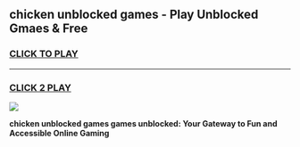 
## chicken unblocked games - Play Unblocked Gmaes & Free
<h3>
<a href="https://news.freeplayer.one?title=chicken_unblocked_games&ref=23F">CLICK TO PLAY</a></h3>
<hr>

<h3>
<a href="https://news.freeplayer.one?title=chicken_unblocked_games&ref=23F">CLICK 2 PLAY</a>
  
</h3>

<a href="https://news.freeplayer.one?title=chicken_unblocked_games&ref=23F/"><img src="https://clearcache.store/games.png"></a>


**chicken unblocked games games unblocked: Your Gateway to Fun and Accessible Online Gaming**

